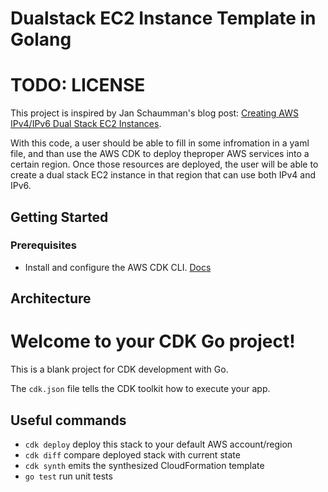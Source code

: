 # Dualstack EC2 Instance Template in Golang

# TODO: LICENSE

This project is inspired by Jan Schaumman's blog post: [Creating AWS IPv4/IPv6 Dual Stack EC2 Instances](https://www.netmeister.org/blog/ec2-ipv6.html).

With this code, a user should be able to fill in some infromation in a yaml file, and than use the AWS CDK to deploy theproper AWS services into a certain region. Once those resources are deployed, the user will be able to create a dual stack EC2 instance in that region that can use both IPv4 and IPv6.

## Getting Started

### Prerequisites
* Install and configure the AWS CDK CLI. [Docs](https://docs.aws.amazon.com/cdk/v2/guide/getting-started.html)

## Architecture

# Welcome to your CDK Go project!

This is a blank project for CDK development with Go.

The `cdk.json` file tells the CDK toolkit how to execute your app.

## Useful commands

 * `cdk deploy`      deploy this stack to your default AWS account/region
 * `cdk diff`        compare deployed stack with current state
 * `cdk synth`       emits the synthesized CloudFormation template
 * `go test`         run unit tests